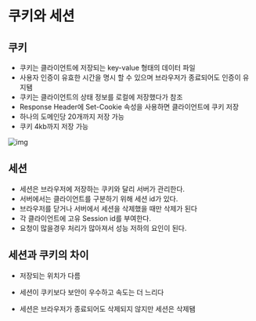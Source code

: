 # 쿠키와 세션



## 쿠키

- 쿠키는 클라이언트에 저장되는 key-value 형태의 데이터 파일
- 사용자 인증이 유효한 시간을 명시 할 수 있으며 브라우저가 종료되어도 인증이 유지됌
- 쿠키는 클라이언트의 상태 정보를 로컬에 저장했다가 참조
- Response Header에 Set-Cookie 속성을 사용하면 클라이언트에 쿠키 저장
- 하나의 도메인당 20개까지 저장 가능
- 쿠키 4kb까지 저장 가능



![img](https://t1.daumcdn.net/cfile/tistory/9964C6495C6918CA05)





## 세션

- 세션은 브라우저에 저장하는 쿠키와 달리 서버가 관리한다.
- 서버에서는 클라이언트를 구분하기 위해 세션 id가 있다.
- 브라우저를 닫거나 서버에서 세션을 삭제했을 때만 삭제가 된다
- 각 클라이언트에 고유 Session id를 부여한다.
- 요청이 많을경우 처리가 많아져서 성능 저하의 요인이 된다.





## 세션과 쿠키의 차이

- 저장되는 위치가 다름

- 세션이 쿠키보다 보안이 우수하고 속도는 더 느리다

- 세션은 브라우저가 종료되어도 삭제되지 않지만 세션은 삭제됌

  